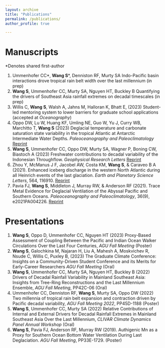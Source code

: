 ```yaml
---
layout: archive
title: "Publications"
permalink: /publications/
author_profile: true

---
```


Manuscripts
======
\*Denotes shared first-author
1. Ummenhofer CC\*, **Wang S**\*, Denniston RF, Murty SA Indo-Pacific basin interactions drove tropical rain belt width over the last millennium (in prep)
2.  **Wang S**, Ummenhofer CC, Murty SA, Nguyen HT, Buckley B Quantifying the drivers of Southeast Asia rainfall extremes on decadal timescales (in prep)
3. Willis C, **Wang S**, Walsh A, Jahns M, Halloran K, Bhatt E, (2023) Student-led mentoring system to lower barriers for graduate school applications (accepted at *Oceanography*)
4. Oppo DW, Lu W, Huang KF, Umling NE, Guo W, Yu J, Curry WB, Marchitto T, **Wang S** (2023) Deglacial temperature and carbonate saturation state variability in the tropical Atlantic at Antarctic Intermediate Water Depths. *Paleoceanography and Paleoclimatology* [Reprint](https://agupubs.onlinelibrary.wiley.com/doi/abs/10.1029/2023PA004674)
5. **Wang S**, Ummenhofer CC, Oppo DW, Murty SA, Wagner P, Boning CW, Biastoch A (2023) Freshwater contributions to decadal variability of the Indonesian Throughflow. *Geophysical Research Letters* [Reprint](https://agupubs.onlinelibrary.wiley.com/doi/10.1029/2023GL103906)
6. Zhou Y, McManus J F, Jacobel AW, Costa KM, **Wang S**, & Caraveo B A (2021). Enhanced iceberg discharge in the western North Atlantic during all Heinrich events of the last glaciation. *Earth and Planetary Science Letters*, 564, 116910. [Reprint](https://www.sciencedirect.com/science/article/abs/pii/S0012821X21001692)
7. Pavia FJ, **Wang S**, Middleton J, Murray RW, & Anderson RF (2021). Trace Metal Evidence for Deglacial Ventilation of the Abyssal Pacific and Southern Oceans. *Paleoceanography and Paleoclimatology*, 36(9), e2021PA004226. [Reprint](https://agupubs.onlinelibrary.wiley.com/doi/abs/10.1029/2021PA004226)


Presentations
======

1. **Wang S**, Oppo D, Ummenhofer CC, Nguyen HT (2023) Proxy-Based Assessment of Coupling Between the Pacific and Indian Ocean Walker Circulations Over the Last Four Centuries, *AGU Fall Meeting* (Poster)
2. **Wang S**, Galochkina M, Najaran H, Liu A, Mahesh A, Moskvichev R, Nsude C, Willis C, Puxley B, (2023) The Graduate Climate Conference: Insights on a Community-Driven Student Conference and its Merits for Early-Career Researchers *AGU Fall Meeting* (Oral)
3. **Wang S**, Ummenhofer CC, Murty SA, Nguyen HT, Buckley B (2022) Drivers of Decadal Rainfall Variability in Mainland Southeast Asia: Insights from Tree-Ring Reconstructions and the Last Millennium Ensemble, *AGU Fall Meeting*, PP42C-06 (Oral)
4. Ummenhofer CC, Denniston RF, **Wang S**, Murty SA, Oppo DW (2022) Two millennia of tropical rain belt expansion and contraction driven by Pacific decadal variability, *AGU Fall Meeting 2022*, PP45D-1188 (Poster)
5.  **Wang S**, Ummenhofer CC, Murty SA (2022) Relative Contributions of Internal and External Drivers for Decadal Rainfall Extremes in Mainland Southeast Asia Over the Last Millennium, *CLIVAR Climate Dynamics Panel Annual Workshop* (Oral)
6. **Wang S**, Pavia FJ, Anderson RF, Murray RW (2019). Authigenic Mn as a Proxy for Southern Ocean Bottom Water Ventilation During Last Deglaciation. *AGU Fall Meeting*, PP33E-1729. (Poster)
